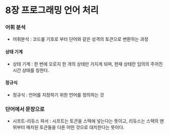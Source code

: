  8장 프로그래밍 언어 처리
===

### 어휘 분석
- 어휘분석 : 코드를 기호로 부터 단어와 같은 성격의 토큰으로 변환하는 과정

#### 상태 기계
- 상태 기계 : 한 번에 오로지 한 개의 상태만 가지게 되며, 현재 상태란 임의의 주어진 시간 상태를 칭한다.


#### 정규식
- 정규식 : 언어를 지정하기 위한 언어를 정의하는 것

### 단어에서 문장으로
- 시프트-리듀스 파서 : 시프트는 토큰을 스택에 넣는다는 뜻이고, 리듀스는 스택의 맨 위부터 매치된 토큰들을 다른 어떤 것으로 대치한다는 뜻이다.

